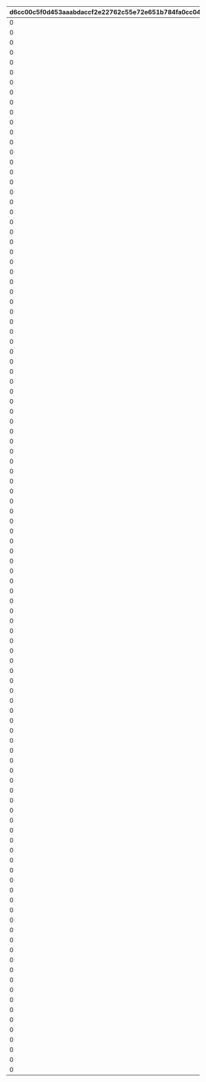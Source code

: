 |d6cc00c5f0d453aaabdaccf2e22762c55e72e651b784fa0cc0408ec42b49be9a|0f57dec0289a040242f7a781a6e91abaa1f5efade5925e76a355bd7a326342ca|d89235dae9a8cf158c9e0d11035bdad16f95663e665ca256cd9f42d870902772|d141a7dc5e1543544c75a195b6d065db37330b0be82fa5aec1143f83e025e91a|47fe10c32d22e5b1e9214e5731d7af216ce47cbe1978d0695dd62830e4894452|58ebbc8559926c1de806b0607a41437a05c55addd40898a513e7b5ec6ceb6e6a|df2d899e3c70069c985536f0cb40efdc943feb9979a9643eb576f8883f74f6cd|3be6a9a358a69ba8b1827609f9098c3e462a09e389fd8ae19dd27ed2bdbde278|ba4b71baa78df8b752715173ede9639a8450ec40e4749e50ed008143e1ececa1|f90e2b70b3be68122599cf2b56c2b9cdf540028f92100f96493e452404b79f3b|7284d3628815af3a9c01a2f4d9522d15d8a7068a59d00157797aa94bfe319218|a4df3b02eaff56fbe410215352fe493bc91c0383c76f4477404e6b66c03f7a42|b2c1e300473eb5271570b329fed7e917f1b2d75d69751dc2049398f49013c8c9|
| --- | --- | --- | --- | --- | --- | --- | --- | --- | --- | --- | --- | --- |
|0|0|380000|0|2018/03/26 15:00:00|10001|0|1|bgm_M33|380000|2030/03/26 14:59:00|bgm_M33|1|
|0|0|380000|0|2018/04/26 15:00:00|10002|0|2|bgm_M99|380000|2030/03/26 14:59:00|bgm_M99|1|
|0|0|380000|0|2018/05/25 16:00:00|10003|0|3|bgm_M107|380000|2030/03/26 14:59:00|bgm_M107|1|
|0|0|380000|0|2018/06/26 15:00:00|10004|0|4|bgm_M113|380000|2030/03/26 14:59:00|bgm_M113|1|
|0|0|380000|0|2018/07/26 15:00:00|10005|0|5|bgm_M121|380000|2030/03/26 14:59:00|bgm_M121|1|
|0|0|380000|0|2018/08/27 15:00:00|10006|0|6|bgm_M128|380000|2030/03/26 14:59:00|bgm_M128|1|
|0|0|380000|0|2018/09/26 15:00:00|10007|0|7|bgm_M135|380000|2030/03/26 14:59:00|bgm_M135|1|
|0|0|380000|0|2018/10/26 15:00:00|10008|0|8|bgm_M162|380000|2030/03/26 14:59:00|bgm_M162|1|
|0|0|380000|0|2018/11/26 15:00:00|10009|0|9|bgm_M171|380000|2030/03/26 14:59:00|bgm_M171|1|
|0|0|380000|0|2018/12/26 15:00:00|10010|0|10|bgm_M182|380000|2030/03/26 14:59:00|bgm_M182|1|
|0|0|380000|0|2019/01/25 15:00:00|10011|0|11|bgm_M189|380000|2030/03/26 14:59:00|bgm_M189|1|
|0|0|380000|0|2019/02/22 15:00:00|10012|0|12|bgm_M206|380000|2030/03/26 14:59:00|bgm_M206|1|
|0|0|380000|0|2019/03/25 15:00:00|10013|0|13|bgm_M215|380000|2030/03/26 14:59:00|bgm_M215|1|
|0|0|380000|0|2019/04/11 15:00:00|10014|0|14|bgm_M33|380000|2030/03/26 14:59:00|bgm_M33|1|
|0|0|380000|0|2019/04/24 15:00:00|10015|0|15|bgm_M223|380000|2030/03/26 14:59:00|bgm_M223|1|
|0|0|380000|0|2019/05/09 15:00:00|10016|0|16|bgm_M99|380000|2030/03/26 14:59:00|bgm_M99|1|
|0|0|380000|0|2019/05/24 15:00:00|10017|0|17||380000|2030/03/26 14:59:00||1|
|0|0|380000|0|2019/06/10 15:00:00|10018|0|18|bgm_M107|380000|2030/03/26 14:59:00|bgm_M107|1|
|0|0|380000|0|2019/06/25 15:00:00|10019|0|19|bgm_M237|380000|2030/03/26 14:59:00|bgm_M237|1|
|0|0|380000|0|2019/07/08 15:00:00|10020|0|20|bgm_M113|380000|2030/03/26 14:59:00|bgm_M113|1|
|0|0|380000|0|2019/07/25 15:00:00|10021|0|21|bgm_M245|380000|2030/03/26 14:59:00|bgm_M245|1|
|0|0|380000|0|2019/08/08 15:00:00|10022|0|22|bgm_M121|380000|2030/03/26 14:59:00|bgm_M121|1|
|0|0|380000|0|2019/08/26 15:00:00|10023|0|23|bgm_M254|380000|2030/03/26 14:59:00|bgm_M254|1|
|0|0|380000|0|2019/09/09 15:00:00|10024|0|24|bgm_M128|380000|2030/03/26 14:59:00|bgm_M128|1|
|0|0|380000|0|2019/09/24 15:00:00|10025|0|25|bgm_M265_Top|380000|2030/03/26 14:59:00|bgm_M265|1|
|0|0|380000|0|2019/10/10 15:00:00|10026|0|26|bgm_M135|380000|2030/03/26 14:59:00|bgm_M135|1|
|0|0|380000|0|2019/10/25 15:00:00|10027|0|27|bgm_M273|380000|2030/03/26 14:59:00|bgm_M273|1|
|0|0|380000|0|2019/11/08 15:00:00|10028|0|28|bgm_M162|380000|2030/03/26 14:59:00|bgm_M162|1|
|0|0|380000|0|2019/11/25 15:00:00|10029|0|29|bgm_M281|380000|2030/03/26 14:59:00|bgm_M281|1|
|0|0|380000|0|2019/12/09 15:00:00|10030|0|30|bgm_M171|380000|2030/03/26 14:59:00|bgm_M171|1|
|0|0|380000|0|2019/12/25 15:00:00|10031|0|31|bgm_M294|380000|2030/03/26 14:59:00|bgm_M294|1|
|0|0|380000|0|2020/01/14 12:00:00|10032|0|32|bgm_M182|380000|2030/03/26 14:59:00|bgm_M182|1|
|0|0|380000|0|2020/01/24 15:00:00|10033|0|33|bgm_M316|380000|2030/03/26 14:59:00|bgm_M316|1|
|0|0|380000|0|2020/02/10 15:00:00|10034|0|34|bgm_M189|380000|2030/03/26 14:59:00|bgm_M189|1|
|0|0|380000|0|2020/02/25 15:00:00|10035|0|35|bgm_M330|380000|2030/03/26 14:59:00|bgm_M330|1|
|0|0|380000|0|2020/02/25 15:00:00|10036|0|36|bgm_M330|380000|2030/03/26 14:59:00|bgm_M330|1|
|0|0|380000|0|2020/03/12 15:00:00|10037|0|37|bgm_M206|380000|2030/03/26 14:59:00|bgm_M206|1|
|0|0|380000|0|2020/03/24 15:00:00|10038|0|38|bgm_M343|380000|2030/03/26 14:59:00|bgm_M343|1|
|0|0|380000|0|2020/04/10 12:00:00|10039|0|39|bgm_M215|380000|2030/03/26 14:59:00|bgm_M215|1|
|0|0|380000|0|2020/04/24 15:00:00|10040|0|40|bgm_M351|380000|2030/03/26 14:59:00|bgm_M351|1|
|0|0|380000|0|2020/05/10 12:00:00|10041|0|41|bgm_M223|380000|2030/03/26 14:59:00|bgm_M223|1|
|0|0|380000|0|2020/05/25 15:00:00|10042|0|42|bgm_M375|380000|2030/03/26 14:59:00|bgm_M375|1|
|0|0|380000|0|2020/06/08 18:00:00|10043|0|43|bgm_M237|380000|2030/03/26 14:59:00|bgm_M237|1|
|0|0|380000|0|2020/06/24 15:00:00|10044|0|44|bgm_M380A|380000|2030/03/26 14:59:00|bgm_M380A|1|
|0|0|380000|0|2020/07/25 12:00:00|10046|0|45|bgm_M393|380000|2030/03/26 14:59:00|bgm_M393|1|
|0|0|380000|0|2020/07/09 15:00:00|10045|0|46|bgm_M245|380000|2030/03/26 14:59:00|bgm_M245|1|
|0|0|380000|0|2020/08/09 15:00:00|10047|0|47|bgm_M254|380000|2030/03/26 14:59:00|bgm_M254|1|
|0|0|380000|0|2020/08/24 12:00:00|10048|0|48|bgm_M403|380000|2030/03/26 14:59:00|bgm_M403|1|
|0|0|380000|0|2020/09/14 15:00:00|10049|0|49|bgm_M265_Top|380000|2030/03/26 14:59:00|bgm_M265|1|
|0|0|380000|0|2020/09/25 15:00:00|10050|0|50|bgm_M413|380000|2030/03/26 14:59:00|bgm_M413|1|
|0|0|380000|0|2020/10/26 12:00:00|10052|0|52|bgm_M421|380000|2030/03/26 14:59:00|bgm_M421|1|
|0|0|380000|0|2020/11/06|10053|0|53|0|380000|2030/03/26 14:59:00|0|1|
|0|0|380000|0|2020/11/25 15:00:00|10054|0|54|bgm_M426|380000|2030/03/26 14:59:00|bgm_M426|1|
|0|0|380000|0|2020/12/25 15:00:00|10056|0|56|bgm_M435|380000|2030/03/26 14:59:00|bgm_M435|1|
|0|0|380000|0|2021/01/25 15:00:00|10058|0|58|bgm_M442A|380000|2030/03/26 14:59:00|bgm_M442A|1|
|0|0|380000|0|2021/01/25 15:00:00|10059|0|59|bgm_M442B|380000|2030/03/26 14:59:00|bgm_M442B|1|
|0|0|380000|0|2021/02/25 15:00:00|10061|0|61|bgm_M451|380000|2030/03/26 14:59:00|bgm_M451|1|
|0|0|380000|0|2021/03/25 15:00:00|10064|0|64|bgm_M457|380000|2030/03/26 14:59:00|bgm_M457|1|
|0|0|380000|0|2021/04/26 15:00:00|10066|0|66|bgm_M467|380000|2030/03/26 14:59:00|bgm_M467|1|
|0|0|380000|0|2021/05/25 15:00:00|10068|0|68|bgm_M478_Lofi|380000|2030/03/26 14:59:00|bgm_M478|1|
|0|0|380000|0|2021/06/24 15:00:00|10070|0|70|bgm_M486|380000|2030/03/26 14:59:00|bgm_M486|1|
|0|0|380000|0|2021/07/26 15:00:00|10072|0|72|bgm_M496|380000|2030/03/26 14:59:00|bgm_M496|1|
|0|0|380000|0|2021/08/26 15:00:00|10074|0|74|bgm_M508|380000|2030/03/26 14:59:00|bgm_M508|1|
|0|0|380000|0|2021/09/24 15:00:00|10076|0|76|bgm_M520|380000|2030/03/26 14:59:00|bgm_M520|1|
|0|0|380000|0|2021/10/25 18:30:00|10078|0|78|bgm_M527|380000|2030/03/26 14:59:00|bgm_M527|1|
|0|0|380000|0|2021/11/24 15:00:00|10080|0|80|bgm_M536|380000|2030/03/26 14:59:00|bgm_M536|1|
|0|0|380000|0|2021/12/27 18:30:00|10082|0|82|bgm_M543|380000|2030/03/26 14:59:00|bgm_M543|1|
|0|0|380000|0|2022/01/25 15:00:00|10084|0|84|bgm_M552|380000|2030/03/26 14:59:00|bgm_M552|1|
|0|0|380000|0|2022/01/25 15:00:00|10085|0|85|bgm_M553|380000|2030/03/26 14:59:00|bgm_M553|1|
|0|0|380000|0|2022/02/24 15:00:00|10088|0|88|bgm_M565|380000|2030/03/26 14:59:00|bgm_M565|1|
|0|0|380000|0|2022/03/24 15:00:00|10090|0|90|bgm_M574|380000|2030/03/26 14:59:00|bgm_M574|1|
|0|0|380000|0|2022/04/25 15:00:00|10092|0|92|bgm_M582|380000|2030/03/26 14:59:00|bgm_M582|1|
|0|0|380000|0|2022/05/25 15:00:00|10094|0|94|bgm_M595|380000|2030/03/26 14:59:00|bgm_M595|1|
|0|0|380000|0|2022/06/24 15:00:00|10096|0|96|bgm_M601|380000|2030/03/26 14:59:00|bgm_M601|1|
|0|0|380000|0|2022/07/25 15:00:00|10098|0|98|bgm_M608|380000|2030/03/26 14:59:00|bgm_M608|1|
|0|0|380000|0|2022/08/26 15:00:00|10100|0|100|bgm_M618|380000|2030/03/26 14:59:00|bgm_M618|1|
|0|0|380000|0|2022/09/22 15:00:00|10102|0|102|bgm_M623|380000|2030/03/26 14:59:00|bgm_M623|1|
|0|0|380000|0|2022/10/25 15:00:00|10104|0|104|bgm_M630|380000|2030/03/26 14:59:00|bgm_M630|1|
|0|0|380000|0|2022/11/24 15:00:00|10106|0|106|bgm_M638|380000|2030/03/26 14:59:00|bgm_M638|1|
|0|0|380000|0|2022/12/27 15:00:00|10108|0|108|bgm_M647|380000|2030/03/26 14:59:00|bgm_M647|1|
|0|0|380000|0|2023/01/24 15:00:00|10110|0|110|bgm_M659|380000|2030/03/26 14:59:00|bgm_M659|1|
|0|0|380000|0|2023/01/24 15:00:00|10111|0|111|bgm_M660|380000|2030/03/26 14:59:00|bgm_M660|1|
|0|0|380000|0|2023/02/24 15:00:00|10114|0|114|bgm_M668|380000|2030/03/26 14:59:00|bgm_M668|1|
|0|0|380000|0|2023/03/23 15:00:00|10116|0|116|bgm_MC017|380000|2030/03/26 14:59:00|bgm_MC017|1|
|0|0|380000|0|2023/04/24 19:00:00|10118|0|118|bgm_MC026|380000|2030/03/26 14:59:00|bgm_MC026|1|
|0|0|380000|0|2023/05/26 15:00:00|10120|0|120|bgm_MC036|380000|2030/03/26 14:59:00|bgm_MC036|1|
|0|0|380000|0|2023/06/23 15:00:00|10122|0|122|bgm_MC046|380000|2030/03/26 14:59:00|bgm_MC046|1|
|0|0|380000|0|2023/07/25 15:00:00|10124|0|124|bgm_MC056|380000|2030/03/26 14:59:00|bgm_MC056|1|
|0|0|380000|0|2023/08/25 15:00:00|10126|0|126|bgm_MC063|380000|2030/03/26 14:59:00|bgm_MC063|1|
|0|0|380000|0|2023/09/26 15:00:00|10128|0|128|bgm_MC075|380000|2030/03/26 14:59:00|bgm_MC075|1|
|0|0|380000|0|2023/10/23 15:00:00|10130|0|130|bgm_MC082|380000|2030/03/26 14:59:00|bgm_MC082|1|
|0|0|380000|0|2023/11/24 15:00:00|10132|0|132|bgm_MC091|380000|2030/03/26 14:59:00|bgm_MC091|1|
|0|0|380000|0|2023/12/27 15:00:00|10134|0|134|bgm_MC099|380000|2030/03/26 14:59:00|bgm_MC099|1|
|0|0|380000|0|2024/01/26 15:00:00|10136|0|136|bgm_MC110|380000|2030/03/26 14:59:00|bgm_MC110|1|
|0|0|380000|0|2024/01/26 15:00:00|10137|0|137|bgm_MC111|380000|2030/03/26 14:59:00|bgm_MC111|1|
|0|0|380000|0|2024/02/24 15:00:00|10140|0|140|bgm_MC124|380000|2030/03/26 14:59:00|bgm_MC124|1|
|0|0|380000|0|2024/03/26 15:00:00|10142|0|142|bgm_MC136|380000|2030/03/26 14:59:00|bgm_MC136|1|
|0|0|380000|0|2024/04/27 21:00:00|10144|0|144|bgm_MC143|380000|2030/03/26 14:59:00|bgm_MC143|1|
|0|0|380000|0|2024/05/23 15:00:00|10146|0|146|bgm_MC147|380000|2030/03/26 14:59:00|bgm_MC147|1|
|0|0|380000|0|2024/06/30 12:00:00|10148|0|148|bgm_MC156|380000|2030/03/26 14:59:00|bgm_MC156|1|
|0|0|380000|0|2024/07/26 15:00:00|10150|0|150|bgm_MC162|380000|2030/03/26 14:59:00|bgm_MC162|1|
|0|0|380000|0|2024/08/26 18:00:00|10152|0|152|bgm_MC172_TitleCall|380000|2030/03/26 14:59:00|bgm_MC172|1|
|0|0|380000|0|2024/09/25 15:00:00|10154|0|154|bgm_MC186|380000|2030/03/26 14:59:00|bgm_MC186|1|
|0|0|380000|0|2024/10/25 17:00:00|10156|0|156|bgm_MC194|380000|2030/03/26 14:59:00|bgm_MC194|1|
|0|0|380000|0|2024/11/30 12:00:00|10158|0|158|bgm_MC213|380000|2030/03/26 14:59:00|bgm_MC213|1|
|0|0|380000|0|2024/12/26 21:00:00|10160|0|160|bgm_MC215B|380000|2030/03/26 14:59:00|bgm_MC215B|1|